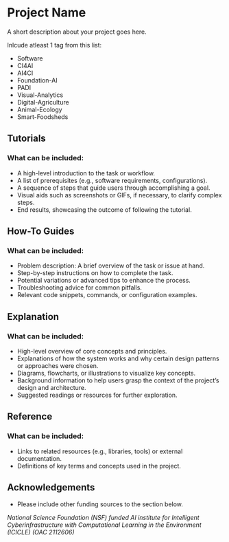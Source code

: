 
# Project Name

A short description about your project goes here.

Inlcude atleast 1 tag from this list: 
- Software
- CI4AI
- AI4CI
- Foundation-AI
- PADI
- Visual-Analytics
- Digital-Agriculture
- Animal-Ecology
- Smart-Foodsheds

<div align="center">
  
<!-- ------ Add Link to licenses and build statuses if any ---------

[![Documentation Status](https://img.shields.io/badge/docs-latest-blue.svg)](link-to-any-other-docs)
[![Build Status](link-to-image)](link-to-status-passed) 
[![License](https://img.shields.io/badge/License-BSD%203--Clause-blue.svg)](https://opensource.org/licenses/BSD-3-Clause) -->

</div>



## **Tutorials**

### What can be included:
- A high-level introduction to the task or workflow.
- A list of prerequisites (e.g., software requirements, configurations).
- A sequence of steps that guide users through accomplishing a goal.
- Visual aids such as screenshots or GIFs, if necessary, to clarify complex steps.
- End results, showcasing the outcome of following the tutorial.



## **How-To Guides**

### What can be included:
- Problem description: A brief overview of the task or issue at hand.
- Step-by-step instructions on how to complete the task.
- Potential variations or advanced tips to enhance the process.
- Troubleshooting advice for common pitfalls.
- Relevant code snippets, commands, or configuration examples.



## **Explanation**

### What can be included:
- High-level overview of core concepts and principles.
- Explanations of how the system works and why certain design patterns or approaches were chosen.
- Diagrams, flowcharts, or illustrations to visualize key concepts.
- Background information to help users grasp the context of the project’s design and architecture.
- Suggested readings or resources for further exploration.



## **Reference**

### What can be included:
- Links to related resources (e.g., libraries, tools) or external documentation.
- Definitions of key terms and concepts used in the project.


## Acknowledgements
- Please include other funding sources to the section below.
   
*National Science Foundation (NSF) funded AI institute for Intelligent Cyberinfrastructure with Computational Learning in the Environment (ICICLE) (OAC 2112606)*

